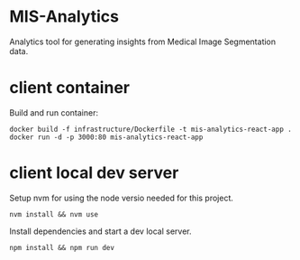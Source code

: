 # MIS-Analytics

Analytics tool for generating insights from Medical Image Segmentation data.

# client container

Build and run container:

```
docker build -f infrastructure/Dockerfile -t mis-analytics-react-app .
docker run -d -p 3000:80 mis-analytics-react-app
```

# client local dev server

Setup nvm for using the node versio needed for this project.

```
nvm install && nvm use
```

Install dependencies and start a dev local server.

```
npm install && npm run dev
```
